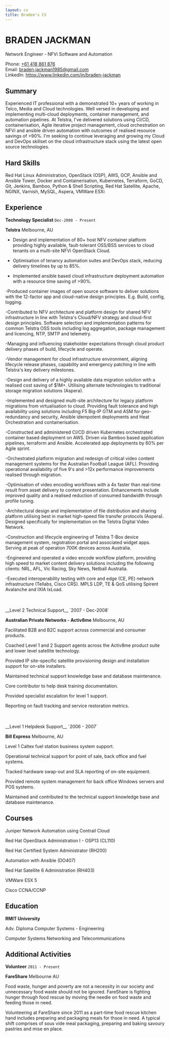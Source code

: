```yaml
---
layout: cv
title: Braden's CV
---
```


# BRADEN JACKMAN
Network Engineer - NFVi Software and Automation

<div id="webaddress">
Phone: <a href="tel: +61 418 861 876">+61 418 861 876</a><br>
Email: <a href="mailto: braden.jackman1985@gmail.com">braden.jackman1985@gmail.com</a><br>
LinkedIn: <a href="https://www.linkedin.com/in/braden-jackman/">https://www.linkedin.com/in/braden-jackman</a><br>
</div>

## Summary
Experienced IT professional with a demonstrated 10+ years of working in Telco, Media and Cloud technologies. Well versed in developing and implementing multi-cloud deployments, container management, and automation pipelines. At Telstra, I've delivered solutions using CI/CD, containerisation, Agile iterative project management, cloud orchestration on NFVi and ansible driven automation with outcomes of realised resource savings of >90%. I'm seeking to continue leveraging and growing my Cloud and DevOps skillset on the cloud infrastructure stack using the latest open source technologies.

## Hard Skills
Red Hat Linux Administration, OpenStack (OSP), AWS, GCP, Ansible and Ansible Tower, Docker and Containerisation, Kubernetes, Terraform, GoCD, Git, Jenkins, Bamboo, Python & Shell Scripting, Red Hat Satellite, Apache, NGINX, Varnish, MySQL, Aspera, VMWare ESXi

## Experience
__Technology Specialist__
`Dec-2008 - Present`

__Telstra__ Melbourne, AU

- Design and implementation of 80+ host NFV container platform providing highly available, fault-tolerant OSS/BSS services to cloud tenants on a multi-site NFVi OpenStack Cloud.

- Optimisation of tenancy automation suites and DevOps stack, reducing delivery timelines by up to 85%.

- Implemented ansible based cloud infrastructure deployment automation with a resource time saving of >90%.

-Produced container images of open source software to deliver solutions with the 12-factor app and cloud-native design principles. E.g. Build, config, logging.

-Contributed to NFV architecture and platform design for shared NFV infrastructure in line with Telstra's Cloud/NFV strategy and cloud-first design principles. Software selection and implementation patterns for common Telstra OSS tools including log aggregation, package management and licencing, NTP, SMTP and telemetry.

-Managing and influencing stakeholder expectations through cloud product delivery phases of build, lifecycle and operate.

-Vendor management for cloud infrastructure environment, aligning lifecycle release phases, capability and emergency patching in line with Telstra's key delivery milestones.

-Design and delivery of a highly available data migration solution with a realised cost saving of $1M+. Utilising alternate technologies to traditional storage migration solutions (Aspera).

-Implemented and designed multi-site architecture for legacy platform migrations from virtualisation to cloud. Providing fault tolerance and high availability using solutions including F5 Big-IP GTM and ASM for geo-redundancy and security, Ansible idempotent deployments and Heat Orchestration and containerisation.

-Constructed and administered CI/CD driven Kubernetes orchestrated container based deployment on AWS.  Driven via Bamboo based application pipelines, terraform and Ansible.  Accelerated app deployments by 60% per Agile sprint.

-Orchestrated platform migration and redesign of critical video content management systems for the Australian Football League (AFL). Providing operational availability of five 9's and >12x performance improvements realised through migration.

-Optimisation of video encoding workflows with a 4x faster than real-time result from asset delivery to content presentation. Enhancements include improved quality and a realised reduction of consumed bandwidth through profile tuning.

-Architectural design and implementation of file distribution and sharing platform utilising best in market high-speed file transfer protocols (Aspera).  Designed specifically for implementation on the Telstra Digital Video Network.

-Construction and lifecycle engineering of Telstra T-Box device management system, registration portal and associated widget apps. Serving at peak of operation 700K devices across Australia.

-Engineered and operated a video encode workflow platform, providing high speed to market content delivery solutions including the following clients: NRL, AFL, Vic Racing, Sky News, Netball Australia.

-Executed interoperability testing with core and edge (CE, PE) network infrastructure (Tellabs, Cisco CRS). MPLS LDP, TE & QoS utilising  Spirent Avalanche and IXIA IxLoad.

<br>
<br>
__Level 2 Technical Support__
`2007 - Dec-2008`

__Australian Private Networks - Activ8me__ Melbourne, AU

Facilitated B2B and B2C support across commercial and consumer products.

Coached Level 1 and 2 Support agents across the Activ8me product suite and lower level satellite technology.

Provided IP site-specific satellite provisioning design and installation support for on-site installers.

Maintained technical support knowledge base and database maintenance.

Core contributor to help desk training documentation.

Provided specialist escalation for level 1 support.

Reporting on fault tracking and service restoration metrics.


<br>
<br>
__Level 1 Helpdesk Support__
`2006 - 2007`

__Bill Express__ Melbourne, AU

Level 1 Caltex fuel station business system support.

Operational technical support for point of sale, back office and fuel systems.

Tracked hardware swap-out and SLA reporting of on-site equipment.

Provided remote system management for back office Windows servers and POS systems.

Maintained and contributed to the technical support knowledge base and database maintenance.

## Courses
Juniper Network Automation using Contrail Cloud

Red Hat OpenStack Administration I - OSP13 (CL110) 

Red Hat Certified System Administrator (RH200)

Automation with Ansible (DO407) 

Red Hat Satellite 6 Administration (RH403)

VMWare ESX 5

Cisco CCNA/CCNP

## Education
__RMIT University__

Adv. Diploma Computer Systems - Engineering

Computer Systems Networking and Telecommunications

## Additional Activities
__Volunteer__ 
`2011 - Present`

__FareShare__ Melbourne AU

Food waste, hunger and poverty are not a necessity in our society and unnecessary food waste should not be ignored. FareShare is fighting hunger through food rescue by moving the needle on food waste and feeding those in need.  

Volunteering at FareShare since 2011 as a part-time food rescue kitchen hand includes preparing and packaging meals for thsoe in need. A typical shift comprises of sous vide meal packaging, preparing and baking savoury pastries and mise en place.

<!-- ### Footer Last updated: 11042019 -->

